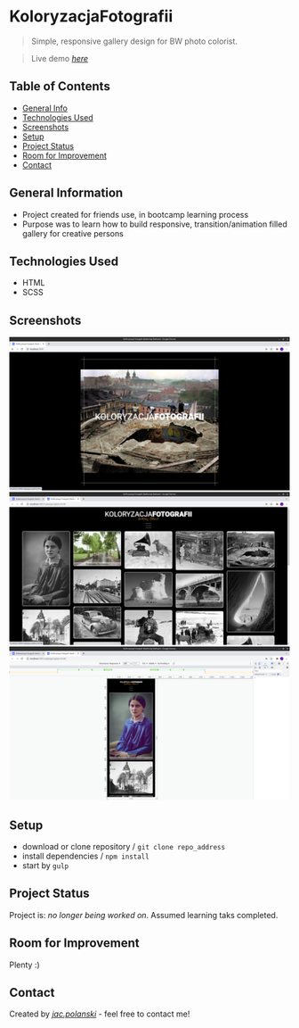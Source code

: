 
# KoloryzacjaFotografii
> Simple, responsive gallery design for BW photo colorist.  

> Live demo [_here_](https://jacpolanski.github.io/KoloryzacjaFotografii/)

## Table of Contents
* [General Info](#general-information)
* [Technologies Used](#technologies-used)
* [Screenshots](#screenshots)
* [Setup](#setup)
* [Project Status](#project-status)
* [Room for Improvement](#room-for-improvement)
* [Contact](#contact)



## General Information
- Project created for friends use, in bootcamp learning process
- Purpose was to learn how to build responsive, transition/animation filled gallery for creative persons


## Technologies Used
- HTML
- SCSS


## Screenshots
![1](./screenshots/1.png)
![2](./screenshots/2.png)
![3](./screenshots/3.png)


## Setup
- download or clone repository / `git clone repo_address`
- install dependencies / `npm install`
- start by `gulp`


## Project Status
Project is: _no longer being worked on_. Assumed learning taks completed.


## Room for Improvement
Plenty :)

## Contact
Created by [_jac.polanski_](https://www.linkedin.com/in/polanski-jacek/) - feel free to contact me!
